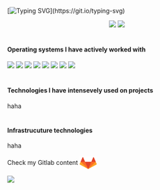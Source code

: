 [![Typing SVG](https://readme-typing-svg.herokuapp.com?size=22&duration=2500&color=31F700&lines=Hi+there!)](https://git.io/typing-svg)
<div align="center">
<img height="180em" src="https://github-readme-stats.vercel.app/api?username=joaov777&show_icons=true&theme=gotham&include_all_commits=true&count_private=true"/>
<img height="180em" src="https://github-readme-stats.vercel.app/api/top-langs/?username=joaov777&layout=compact&langs_count=7&theme=gotham"/>
</div>

#
#### Operating systems I have actively worked with
<div style="display: centered">
  <img height="30em" src="https://raw.githubusercontent.com/joaov777/svg_icons/master/archlinux_white.svg"/>
  <img height="30em" src="https://raw.githubusercontent.com/joaov777/svg_icons/master/debian_white.svg"/>
  <img height="30em" src="https://raw.githubusercontent.com/joaov777/svg_icons/master/linuxmint_white.svg"/>
  <img height="30em" src="https://raw.githubusercontent.com/joaov777/svg_icons/master/manjaro_white.svg"/>
  <img height="30em" src="https://raw.githubusercontent.com/joaov777/svg_icons/master/opensuse_white.svg"/>
  <img height="30em" src="https://raw.githubusercontent.com/joaov777/svg_icons/master/redhat_white.svg"/>
  <img height="30em" src="https://raw.githubusercontent.com/joaov777/svg_icons/master/ubuntu_white.svg"/>
  <img height="30em" src="https://raw.githubusercontent.com/joaov777/svg_icons/master/windows_white.svg"/>
</div>

#
#### Technologies I have intensevely used on projects
<div style="display: centered">
  haha
</div>

#
#### Infrastrucuture technologies 
<div style="display: centered">
  haha
</div>

<div style="display: inline_block"><br>
Check my Gitlab content
<a href="https://gitlab.com/joaov777"><img align="center" alt="joao-gitlab" height="30" width="40" src="https://raw.githubusercontent.com/devicons/devicon/master/icons/gitlab/gitlab-original.svg"></a>
  
</div>

![](https://visitor-badge.glitch.me/badge?page_id=joaov777.joaov777)



